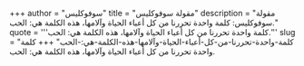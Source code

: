 +++
author = "سوفوكليس"
title = "مقولة سوفوكليس"
description = "مقولة سوفوكليس: كلمة واحدة تحررنا من كل أعباء الحياة وآلامها، هذه الكلمة هي: الحب."
quote = '''كلمة واحدة تحررنا من كل أعباء الحياة وآلامها، هذه الكلمة هي: الحب.'''
slug = "كلمة-واحدة-تحررنا-من-كل-أعباء-الحياة-وآلامها-هذه-الكلمة-هي:-الحب"
+++
كلمة واحدة تحررنا من كل أعباء الحياة وآلامها، هذه الكلمة هي: الحب.
